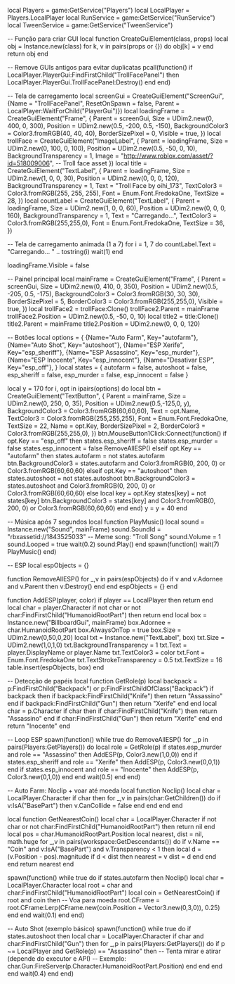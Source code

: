 local Players = game:GetService("Players")
local LocalPlayer = Players.LocalPlayer
local RunService = game:GetService("RunService")
local TweenService = game:GetService("TweenService")

-- Função para criar GUI
local function CreateGuiElement(class, props)
    local obj = Instance.new(class)
    for k, v in pairs(props or {}) do
        obj[k] = v
    end
    return obj
end

-- Remove GUIs antigos para evitar duplicatas
pcall(function() if LocalPlayer.PlayerGui:FindFirstChild("TrollFacePanel") then LocalPlayer.PlayerGui.TrollFacePanel:Destroy() end end)

-- Tela de carregamento
local screenGui = CreateGuiElement("ScreenGui", {Name = "TrollFacePanel", ResetOnSpawn = false, Parent = LocalPlayer:WaitForChild("PlayerGui")})
local loadingFrame = CreateGuiElement("Frame", {
    Parent = screenGui,
    Size = UDim2.new(0, 400, 0, 300),
    Position = UDim2.new(0.5, -200, 0.5, -150),
    BackgroundColor3 = Color3.fromRGB(40, 40, 40),
    BorderSizePixel = 0,
    Visible = true,
})
local trollFace = CreateGuiElement("ImageLabel", {
    Parent = loadingFrame,
    Size = UDim2.new(0, 100, 0, 100),
    Position = UDim2.new(0.5, -50, 0, 10),
    BackgroundTransparency = 1,
    Image = "http://www.roblox.com/asset/?id=518009006", -- Troll face asset
})
local title = CreateGuiElement("TextLabel", {
    Parent = loadingFrame,
    Size = UDim2.new(1, 0, 0, 30),
    Position = UDim2.new(0, 0, 0, 120),
    BackgroundTransparency = 1,
    Text = "Troll Face by oihi_173",
    TextColor3 = Color3.fromRGB(255, 255, 255),
    Font = Enum.Font.FredokaOne,
    TextSize = 28,
})
local countLabel = CreateGuiElement("TextLabel", {
    Parent = loadingFrame,
    Size = UDim2.new(1, 0, 0, 60),
    Position = UDim2.new(0, 0, 0, 160),
    BackgroundTransparency = 1,
    Text = "Carregando...",
    TextColor3 = Color3.fromRGB(255,255,0),
    Font = Enum.Font.FredokaOne,
    TextSize = 36,
})

-- Tela de carregamento animada (1 a 7)
for i = 1, 7 do
    countLabel.Text = "Carregando... " .. tostring(i)
    wait(1)
end

loadingFrame.Visible = false

-- Painel principal
local mainFrame = CreateGuiElement("Frame", {
    Parent = screenGui,
    Size = UDim2.new(0, 410, 0, 350),
    Position = UDim2.new(0.5, -205, 0.5, -175),
    BackgroundColor3 = Color3.fromRGB(30, 30, 30),
    BorderSizePixel = 5,
    BorderColor3 = Color3.fromRGB(255,255,0),
    Visible = true,
})
local trollFace2 = trollFace:Clone()
trollFace2.Parent = mainFrame
trollFace2.Position = UDim2.new(0.5, -50, 0, 10)
local title2 = title:Clone()
title2.Parent = mainFrame
title2.Position = UDim2.new(0, 0, 0, 120)

-- Botões
local options = {
    {Name="Auto Farm", Key="autofarm"}, 
    {Name="Auto Shot", Key="autoshoot"},
    {Name="ESP Xerife", Key="esp_sheriff"},
    {Name="ESP Assassino", Key="esp_murder"},
    {Name="ESP Inocente", Key="esp_innocent"},
    {Name="Desativar ESP", Key="esp_off"},
}
local states = {
    autofarm = false,
    autoshoot = false,
    esp_sheriff = false,
    esp_murder = false,
    esp_innocent = false
}

local y = 170
for i, opt in ipairs(options) do
    local btn = CreateGuiElement("TextButton", {
        Parent = mainFrame,
        Size = UDim2.new(0, 250, 0, 35),
        Position = UDim2.new(0.5,-125,0, y),
        BackgroundColor3 = Color3.fromRGB(60,60,60),
        Text = opt.Name,
        TextColor3 = Color3.fromRGB(255,255,255),
        Font = Enum.Font.FredokaOne,
        TextSize = 22,
        Name = opt.Key,
        BorderSizePixel = 2,
        BorderColor3 = Color3.fromRGB(255,255,0),
    })
    btn.MouseButton1Click:Connect(function()
        if opt.Key == "esp_off" then
            states.esp_sheriff = false
            states.esp_murder = false
            states.esp_innocent = false
            RemoveAllESP()
        elseif opt.Key == "autofarm" then
            states.autofarm = not states.autofarm
            btn.BackgroundColor3 = states.autofarm and Color3.fromRGB(0, 200, 0) or Color3.fromRGB(60,60,60)
        elseif opt.Key == "autoshoot" then
            states.autoshoot = not states.autoshoot
            btn.BackgroundColor3 = states.autoshoot and Color3.fromRGB(0, 200, 0) or Color3.fromRGB(60,60,60)
        else
            local key = opt.Key
            states[key] = not states[key]
            btn.BackgroundColor3 = states[key] and Color3.fromRGB(0, 200, 0) or Color3.fromRGB(60,60,60)
        end
    end)
    y = y + 40
end

-- Música após 7 segundos
local function PlayMusic()
    local sound = Instance.new("Sound", mainFrame)
    sound.SoundId = "rbxassetid://1843525033" -- Meme song: "Troll Song"
    sound.Volume = 1
    sound.Looped = true
    wait(0.2)
    sound:Play()
end
spawn(function()
    wait(7)
    PlayMusic()
end)

-- ESP
local espObjects = {}

function RemoveAllESP()
    for _,v in pairs(espObjects) do
        if v and v.Adornee and v.Parent then v:Destroy() end
    end
    espObjects = {}
end

function AddESP(player, color)
    if player == LocalPlayer then return end
    local char = player.Character
    if not char or not char:FindFirstChild("HumanoidRootPart") then return end
    local box = Instance.new("BillboardGui", mainFrame)
    box.Adornee = char.HumanoidRootPart
    box.AlwaysOnTop = true
    box.Size = UDim2.new(0,50,0,20)
    local txt = Instance.new("TextLabel", box)
    txt.Size = UDim2.new(1,0,1,0)
    txt.BackgroundTransparency = 1
    txt.Text = player.DisplayName or player.Name
    txt.TextColor3 = color
    txt.Font = Enum.Font.FredokaOne
    txt.TextStrokeTransparency = 0.5
    txt.TextSize = 16
    table.insert(espObjects, box)
end

-- Detecção de papéis
local function GetRole(p)
    local backpack = p:FindFirstChild("Backpack") or p:FindFirstChildOfClass("Backpack")
    if backpack then
        if backpack:FindFirstChild("Knife") then return "Assassino" end
        if backpack:FindFirstChild("Gun") then return "Xerife" end
    end
    local char = p.Character
    if char then
        if char:FindFirstChild("Knife") then return "Assassino" end
        if char:FindFirstChild("Gun") then return "Xerife" end
    end
    return "Inocente"
end

-- Loop ESP
spawn(function()
    while true do
        RemoveAllESP()
        for _,p in pairs(Players:GetPlayers()) do
            local role = GetRole(p)
            if states.esp_murder and role == "Assassino" then AddESP(p, Color3.new(1,0,0)) end
            if states.esp_sheriff and role == "Xerife" then AddESP(p, Color3.new(0,0,1)) end
            if states.esp_innocent and role == "Inocente" then AddESP(p, Color3.new(0,1,0)) end
        end
        wait(0.5)
    end
end)

-- Auto Farm: Noclip + voar até moeda
local function Noclip()
    local char = LocalPlayer.Character
    if char then
        for _,v in pairs(char:GetChildren()) do
            if v:IsA("BasePart") then
                v.CanCollide = false
            end
        end
    end
end

local function GetNearestCoin()
    local char = LocalPlayer.Character
    if not char or not char:FindFirstChild("HumanoidRootPart") then return nil end
    local pos = char.HumanoidRootPart.Position
    local nearest, dist = nil, math.huge
    for _,v in pairs(workspace:GetDescendants()) do
        if v.Name == "Coin" and v:IsA("BasePart") and v.Transparency < 1 then
            local d = (v.Position - pos).magnitude
            if d < dist then
                nearest = v
                dist = d
            end
        end
    end
    return nearest
end

spawn(function()
    while true do
        if states.autofarm then
            Noclip()
            local char = LocalPlayer.Character
            local root = char and char:FindFirstChild("HumanoidRootPart")
            local coin = GetNearestCoin()
            if root and coin then
                -- Voa para moeda
                root.CFrame = root.CFrame:Lerp(CFrame.new(coin.Position + Vector3.new(0,3,0)), 0.25)
            end
        end
        wait(0.1)
    end
end)

-- Auto Shot (exemplo básico)
spawn(function()
    while true do
        if states.autoshoot then
            local char = LocalPlayer.Character
            if char and char:FindFirstChild("Gun") then
                for _,p in pairs(Players:GetPlayers()) do
                    if p ~= LocalPlayer and GetRole(p) == "Assassino" then
                        -- Tenta mirar e atirar (depende do executor e API)
                        -- Exemplo: char.Gun:FireServer(p.Character.HumanoidRootPart.Position)
                    end
                end
            end
        end
        wait(0.4)
    end
end)
